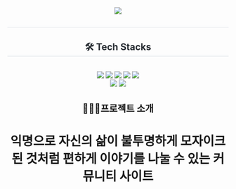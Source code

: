 <div align= "center">
    <img src="https://capsule-render.vercel.app/api?type=wave&color=0:e9dbf9,100:8327aa&height=120&text=LifeMosaic&animation=fadeIn&fontColor=7f7c82&fontSize=60" />
</div>
<div align= "center"> 
    <h2 style="border-bottom: 1px solid #d8dee4; color: #282d33;">  </h2>  
    <div style="font-weight: 700; font-size: 15px; text-align: center; color: #282d33;">  </div> 
</div>
<div align= "center">
    <h2 style="border-bottom: 1px solid #d8dee4; color: #282d33;"> 🛠️ Tech Stacks </h2> <br> 
    <div style="margin: 0 auto; text-align: center;" align= "center"> 
        <img src="https://img.shields.io/badge/Bootstrap-7952B3?style=flat-square&logo=Bootstrap&logoColor=white">
        <img src="https://img.shields.io/badge/Git-F05032?style=flat-square&logo=Git&logoColor=white">
        <img src="https://img.shields.io/badge/Github-181717?style=flat-square&logo=Github&logoColor=white">
        <img src="https://img.shields.io/badge/HTML5-E34F26?style=flat-square&logo=HTML5&logoColor=white">
        <img src="https://img.shields.io/badge/Java-007396?style=flat-square&logo=Java&logoColor=white">
        <br/>
        <img src="https://img.shields.io/badge/Javascript-F7DF1E?style=flat-square&logo=Javascript&logoColor=white">
        <img src="https://img.shields.io/badge/Oracle-F80000?style=flat-square&logo=Oracle&logoColor=white">
    </div>
</div>
<div align="center">
    <h2>💁🏻‍♀프로젝트 소개 </h2>
    <h1>익명으로 자신의 삶이 불투명하게 모자이크 된 것처럼 편하게 이야기를 나눌 수 있는 커뮤니티 사이트</h1>
</div>
    
